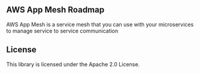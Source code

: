 ## AWS App Mesh Roadmap

AWS App Mesh is a service mesh that you can use with your microservices to manage service to service communication

## License

This library is licensed under the Apache 2.0 License. 
